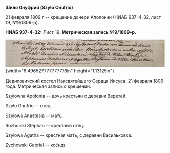 **Шило Онуфрий (Szyło Onufrio)**

21 февраля 1809 г -- крещение дочери Аполонии (НИАБ 937-4-32, лист 19,
№9/1809-р).

**НИАБ 937-4-32:** Лист 19. **Метрическая запись №9/1809-р.**

![](./media/05e0151420dac30b23bee1c2f866663fcc777e44.png){width="6.496527777777778in"
height="1.13125in"}

Дедиловичский костел Наисвятейшего Сердца Иисуса. 21 февраля 1809 года.
Метрическая запись о крещении.

Szyłowna Apołonia -- дочь крестьян с деревни Веретей.

Szyło Onufrio -- отец.

Szyłowa Anastasia -- мать.

Rozborski Stephan -- крестный отец.

Szyłowa Agatha -- крестная мать, с деревни Васильковка.

Zychowski Gabriel -- ксёндз.
